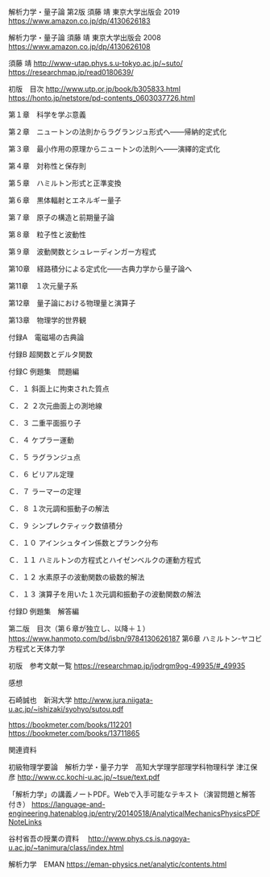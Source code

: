 解析力学・量子論 第2版 須藤 靖 東京大学出版会 2019
https://www.amazon.co.jp/dp/4130626183

解析力学・量子論 須藤 靖 東京大学出版会 2008
https://www.amazon.co.jp/dp/4130626108

須藤 靖
http://www-utap.phys.s.u-tokyo.ac.jp/~suto/
https://researchmap.jp/read0180639/

初版　目次
http://www.utp.or.jp/book/b305833.html
https://honto.jp/netstore/pd-contents_0603037726.html

第１章　科学を学ぶ意義

第２章　ニュートンの法則からラグランジュ形式へ――帰納的定式化

第３章　最小作用の原理からニュートンの法則へ――演繹的定式化

第４章　対称性と保存則

第５章　ハミルトン形式と正準変換

第６章　黒体輻射とエネルギー量子

第７章　原子の構造と前期量子論

第８章　粒子性と波動性

第９章　波動関数とシュレーディンガー方程式

第10章　経路積分による定式化――古典力学から量子論へ

第11章　１次元量子系

第12章　量子論における物理量と演算子

第13章　物理学的世界観

付録A　電磁場の古典論

付録B 超関数とデルタ関数

付録C 例題集　問題編

Ｃ．１ 斜面上に拘束された質点

Ｃ．２ ２次元曲面上の測地線

Ｃ．３ 二重平面振り子

Ｃ．４ ケプラー運動

Ｃ．５ ラグランジュ点

Ｃ．６ ビリアル定理

Ｃ．７ ラーマーの定理

Ｃ．８ １次元調和振動子の解法

Ｃ．９ シンプレクティック数値積分

Ｃ．１０ アインシュタイン係数とプランク分布

Ｃ．１１ ハミルトンの方程式とハイゼンベルクの運動方程式

Ｃ．１２ 水素原子の波動関数の級数的解法

Ｃ．１３ 演算子を用いた１次元調和振動子の波動関数の解法

付録D 例題集　解答編

第二版　目次（第６章が独立し、以降＋１）
https://www.hanmoto.com/bd/isbn/9784130626187
第6章 ハミルトン-ヤコビ方程式と天体力学

初版　参考文献一覧
https://researchmap.jp/jodrgm9og-49935/#_49935


感想

石崎誠也　新潟大学
http://www.jura.niigata-u.ac.jp/~ishizaki/syohyo/sutou.pdf

https://bookmeter.com/books/112201
https://bookmeter.com/books/13711865

関連資料

初級物理学要論　解析力学・量子力学　高知大学理学部理学科物理科学  津江保彦
http://www.cc.kochi-u.ac.jp/~tsue/text.pdf

「解析力学」の講義ノートPDF。Webで入手可能なテキスト（演習問題と解答付き）
https://language-and-engineering.hatenablog.jp/entry/20140518/AnalyticalMechanicsPhysicsPDFNoteLinks

谷村省吾の授業の資料　
http://www.phys.cs.is.nagoya-u.ac.jp/~tanimura/class/index.html

解析力学　EMAN
https://eman-physics.net/analytic/contents.html


